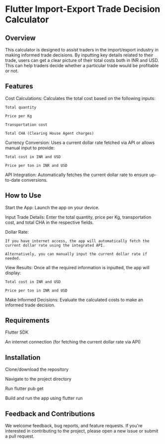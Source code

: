 # Flutter Import-Export Trade Decision Calculator
## Overview
This calculator is designed to assist traders in the import/export industry in making informed trade decisions. By inputting key details related to their trade, users can get a clear picture of their total costs both in INR and USD. This can help traders decide whether a particular trade would be profitable or not.

## Features
Cost Calculations: Calculates the total cost based on the following inputs:

    Total quantity
  
    Price per Kg
  
    Transportation cost
  
    Total CHA (Clearing House Agent charges)
  
Currency Conversion: Uses a current dollar rate fetched via API or allows manual input to provide:

    Total cost in INR and USD
  
    Price per ton in INR and USD
  
API Integration: Automatically fetches the current dollar rate to ensure up-to-date conversions.

## How to Use
Start the App: Launch the app on your device.

Input Trade Details: Enter the total quantity, price per Kg, transportation cost, and total CHA in the respective fields.

Dollar Rate:

    If you have internet access, the app will automatically fetch the current dollar rate using the integrated API.
  
    Alternatively, you can manually input the current dollar rate if needed.
  
View Results: Once all the required information is inputted, the app will display:

    Total cost in INR and USD
  
    Price per ton in INR and USD
  
Make Informed Decisions: Evaluate the calculated costs to make an informed trade decision.

## Requirements

Flutter SDK 

An internet connection (for fetching the current dollar rate via API)

## Installation

Clone/download the repository

Navigate to the project directory

Run flutter pub get

Build and run the app using flutter run

## Feedback and Contributions

We welcome feedback, bug reports, and feature requests. If you're interested in contributing to the project, please open a new issue or submit a pull request.
